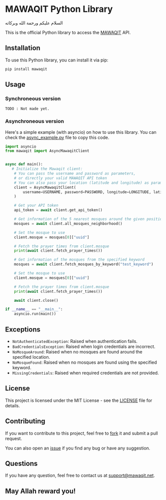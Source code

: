 # MAWAQIT Python Library

‏السلام عليكم ورحمة الله وبركاته

This is the official Python library to access the [MAWAQIT](https://mawaqit.net) API.

## Installation

To use this Python library, you can install it via pip:

```bash
pip install mawaqit
```

## Usage

### Synchroneous version

`TODO : Not made yet.`

### Asynchroneous version

Here's a simple example (with asyncio) on how to use this library.
You can check the [async_example.py](examples/async_example.py) file to copy this code.

```python
import asyncio
from mawaqit import AsyncMawaqitClient


async def main():
   # Initialize the Mawaqit client:
    # You can pass the username and password as parameters,
    # or directly your valid MAWAQIT API token
    # You can also pass your location (latitude and longitude) as parameters to get the nearest mosques
    client = AsyncMawaqitClient(
        username=USERNAME, password=PASSWORD, longitude=LONGITUDE, latitude=LATITUDE
    )

    # Get your API token
    api_token = await client.get_api_token()

    # Get information of the 5 nearest mosques around the given position (long, lat)
    mosques = await client.all_mosques_neighborhood()

    # Set the mosque to use
    client.mosque = mosques[0]["uuid"]

    # Fetch the prayer times from client.mosque
    print(await client.fetch_prayer_times())

    # Get information of the mosques from the specified keyword
    mosques = await client.fetch_mosques_by_keyword("test_keyword")

    # Set the mosque to use
    client.mosque = mosques[0]["uuid"]

    # Fetch the prayer times from client.mosque
    print(await client.fetch_prayer_times())

    await client.close()

if __name__ == "__main__":
    asyncio.run(main())
```

## Exceptions

- `NotAuthenticatedException`: Raised when authentication fails.
- `BadCredentialsException`: Raised when login credentials are incorrect.
- `NoMosqueAround`: Raised when no mosques are found around the specified location.
- `NoMosqueFound`: Raised when no mosques are found using the specified keyword.
- `MissingCredentials`: Raised when required credentials are not provided.

## License

This project is licensed under the MIT License - see the [LICENSE](LICENSE) file for details.

## Contributing

If you want to contribute to this project, feel free to [fork](https://github.com/mawaqit/mawaqit-py/fork) it and submit a pull request.

You can also open an [issue](https://github.com/mawaqit/mawaqit-py/issues/new) if you find any bug or have any suggestion.

## Questions

If you have any question, feel free to contact us at [support@mawaqit.net](mailto:support@mawaqit.net).

## May Allah reward you!
